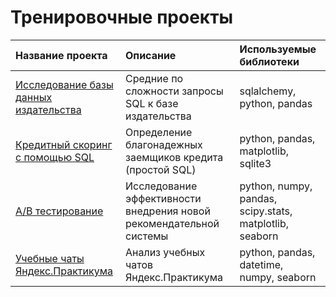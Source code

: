 # Тренировочные проекты
| Название проекта | Описание | Используемые библиотеки | 
| :---------------------- | :---------------------- | :---------------------- |
| [Исследование базы данных издательства](SQL_final) | Средние по сложности запросы SQL к базе издательства | sqlalchemy, python, pandas |
| [Кредитный скоринг с помощью SQL](credit_scoring_SQL) | Определение благонадежных заемщиков кредита (простой SQL) | python, pandas, matplotlib, sqlite3 |
| [A/B тестирование](AB_test_final) | Исследование эффективности внедрения новой рекомендательной системы | python, numpy, pandas, scipy.stats, matplotlib, seaborn |
| [Учебные чаты Яндекс.Практикума](chats_analysis) | Анализ учебных чатов Яндекс.Практикума | python, pandas, datetime, numpy, seaborn |